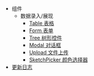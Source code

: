 - 组件
  - 数据录入/展现
    - [Table 表格](zh-cn/components/table.md)
    - [Form 表单](zh-cn/components/form.md)
    - [Tree 树形控件](zh-cn/components/tree.md)
    - [Modal 对话框](zh-cn/components/modal.md)
    - [Upload 文件上传](zh-cn/components/upload.md)
    - [SketchPicker 颜色选择器](zh-cn/components/picker.md)
- [更新日志](zh-cn/components/changelog.md)